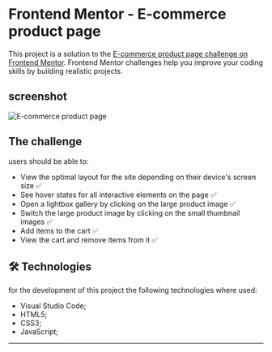 # Frontend Mentor - E-commerce product page

This project is a solution to the [E-commerce product page challenge on Frontend Mentor](https://www.frontendmentor.io/challenges/ecommerce-product-page-UPsZ9MJp6). Frontend Mentor challenges help you improve your coding skills by building realistic projects.

## screenshot

![E-commerce product page](https://user-images.githubusercontent.com/70277574/157916036-45586733-788e-412b-a983-bd8d676b30ec.png)

## The challenge

users should be able to:

- View the optimal layout for the site depending on their device's screen size ✅
- See hover states for all interactive elements on the page ✅
- Open a lightbox gallery by clicking on the large product image ✅
- Switch the large product image by clicking on the small thumbnail images ✅
- Add items to the cart ✅
- View the cart and remove items from it ✅

## 🛠 Technologies
for the development of this project the following technologies where used:
- Visual Studio Code;
- HTML5;
- CSS3;
- JavaScript;
---